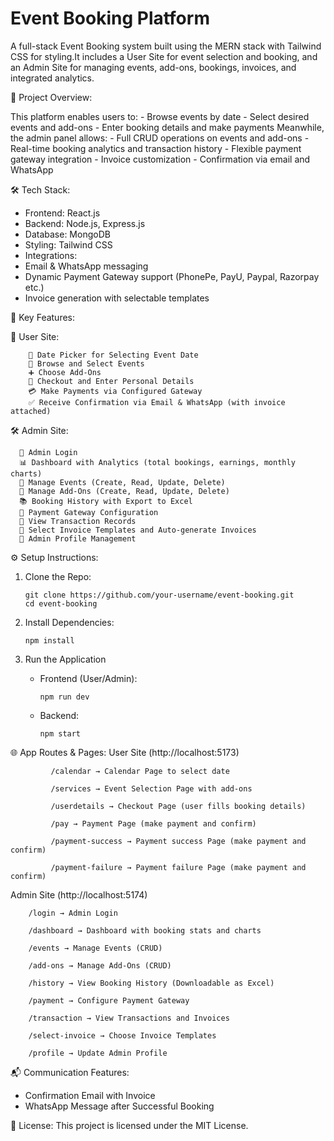 # Event Booking Platform
   A full-stack Event Booking system built using the MERN stack with Tailwind CSS for styling.It includes a User Site for event selection and booking, and an Admin Site for managing
   events, add-ons, bookings, invoices, and integrated analytics.
   
📌 Project Overview:

  This platform enables users to:
    - Browse events by date
    - Select desired events and add-ons
    - Enter booking details and make payments
  Meanwhile, the admin panel allows:
    - Full CRUD operations on events and add-ons
    - Real-time booking analytics and transaction history
    - Flexible payment gateway integration
    - Invoice customization
    - Confirmation via email and WhatsApp
    
🛠 Tech Stack:

   - Frontend: React.js
   - Backend: Node.js, Express.js
   - Database: MongoDB
   - Styling: Tailwind CSS
   - Integrations:
   - Email & WhatsApp messaging
   - Dynamic Payment Gateway support (PhonePe, PayU, Paypal, Razorpay etc.)
   - Invoice generation with selectable templates
     
🌟 Key Features:

  👤 User Site:
  
        📅 Date Picker for Selecting Event Date
        🎉 Browse and Select Events
        ➕ Choose Add-Ons
        🧾 Checkout and Enter Personal Details
        💳 Make Payments via Configured Gateway
        ✅ Receive Confirmation via Email & WhatsApp (with invoice attached)
  🛠 Admin Site:
  
      🔐 Admin Login
      📊 Dashboard with Analytics (total bookings, earnings, monthly charts)
      📝 Manage Events (Create, Read, Update, Delete)
      🧩 Manage Add-Ons (Create, Read, Update, Delete)
      📚 Booking History with Export to Excel
      💼 Payment Gateway Configuration
      💸 View Transaction Records
      🧾 Select Invoice Templates and Auto-generate Invoices
      👤 Admin Profile Management
     
⚙️ Setup Instructions:
   1. Clone the Repo:

          git clone https://github.com/your-username/event-booking.git
          cd event-booking
   2. Install Dependencies:

          npm install
   3. Run the Application
       - Frontend (User/Admin):

             npm run dev
       - Backend:

             npm start
         
🌐 App Routes & Pages:
   User Site (http://localhost:5173)

             /calendar → Calendar Page to select date
             
             /services → Event Selection Page with add-ons
             
             /userdetails → Checkout Page (user fills booking details)
             
             /pay → Payment Page (make payment and confirm)
             
             /payment-success → Payment success Page (make payment and confirm)
             
             /payment-failure → Payment failure Page (make payment and confirm)
   Admin Site (http://localhost:5174)

        /login → Admin Login
        
        /dashboard → Dashboard with booking stats and charts
        
        /events → Manage Events (CRUD)
        
        /add-ons → Manage Add-Ons (CRUD)
        
        /history → View Booking History (Downloadable as Excel)
        
        /payment → Configure Payment Gateway
        
        /transaction → View Transactions and Invoices
        
        /select-invoice → Choose Invoice Templates
        
        /profile → Update Admin Profile
        
📬 Communication Features:

   - Confirmation Email with Invoice
   - WhatsApp Message after Successful Booking
     
📄 License: 
      This project is licensed under the MIT License.
